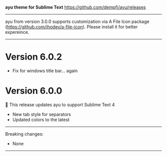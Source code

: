 **ayu theme for Sublime Text**
https://github.com/dempfi/ayu/releases

---

ayu from version 3.0.0 supports customization via A File Icon package
(https://github.com/ihodev/a-file-icon). Please install it for better expereince.

---

# Version 6.0.2
- Fix for windows title bar... again

# Version 6.0.0

🎉 This release updates ayu to support Sublime Text 4

- New tab style for separators
- Updated colors to the latest

---

Breaking changes:

- None

---
